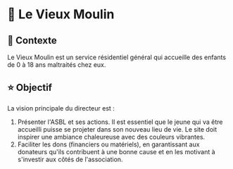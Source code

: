 # 🎐 Le Vieux Moulin 

## 📌 Contexte
Le Vieux Moulin est un service résidentiel général qui accueille des enfants de 0 à 18 ans maltraités chez eux.

## ⭐️ Objectif 

La vision principale du directeur est :
1. Présenter l'ASBL et ses actions. Il est essentiel que le jeune qui va être accueilli puisse se projeter dans son nouveau lieu de vie. Le site doit inspirer une ambiance chaleureuse avec des couleurs vibrantes.
2. Faciliter les dons (financiers ou matériels), en garantissant aux donateurs qu'ils contribuent à une bonne cause et en les motivant à s'investir aux côtés de l'association.



